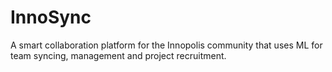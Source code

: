 # InnoSync
A smart collaboration platform for the Innopolis community that uses ML for team syncing, management and project recruitment.
